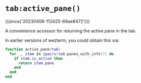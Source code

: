 # `tab:active_pane()`

{{since('20230408-112425-69ae8472')}}

A convenience accessor for returning the active pane in the tab.

In earlier versions of wezterm, you could obtain this via:

```lua
function active_pane(tab)
  for _, item in ipairs(tab:panes_with_info()) do
    if item.is_active then
      return item.pane
    end
  end
end
```


